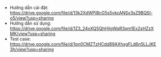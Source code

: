 - Hướng dẫn cài đặt:  https://drive.google.com/file/d/13k2XdWPiBcG5s5vkcANSx3sZ9BQSl-o5/view?usp=sharing
- Hướng dẫn sử dụng: https://drive.google.com/file/d/1Z3_24oXQ5QhHjIgWqR3qm1Ex2sHZzXMK/view?usp=sharing
- Test case: https://drive.google.com/file/d/1pn0CMZTzHCdd89AXhxgFLd6n5LLJKE3h/view?usp=sharing

